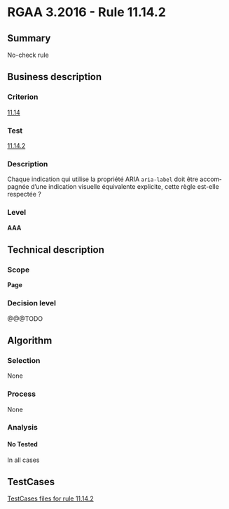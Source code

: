 # RGAA 3.2016 - Rule 11.14.2

## Summary
No-check rule


## Business description

### Criterion
[11.14](http://references.modernisation.gouv.fr/rgaa-accessibilite/criteres.html#crit-11-14)

### Test
[11.14.2](http://references.modernisation.gouv.fr/rgaa-accessibilite/criteres.html#test-11-14-2)

### Description
<div lang="fr">Chaque indication qui utilise la propri&#xE9;t&#xE9; ARIA <code lang="en">aria-label</code> doit &#xEA;tre accompagn&#xE9;e d&#x2019;une indication visuelle &#xE9;quivalente explicite, cette r&#xE8;gle est-elle respect&#xE9;e&nbsp;?</div>

### Level
**AAA**


## Technical description

### Scope
**Page**

### Decision level
@@@TODO


## Algorithm

### Selection
None

### Process
None

### Analysis

#### No Tested
In all cases


##  TestCases

[TestCases files for rule 11.14.2](https://github.com/Asqatasun/Asqatasun/tree/develop/rules/rules-rgaa3.2016/src/test/resources/testcases/rgaa32016/Rgaa32016Rule111402/)


